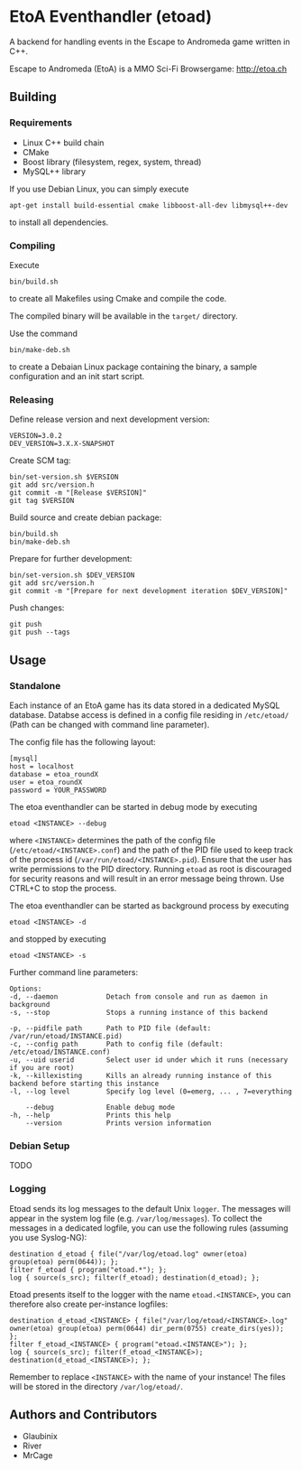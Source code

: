EtoA Eventhandler (etoad)
=========================

A backend for handling events in the Escape to Andromeda game written in C++.

Escape to Andromeda (EtoA) is a MMO Sci-Fi Browsergame: http://etoa.ch

Building
--------

### Requirements ###

 * Linux C++ build chain
 * CMake
 * Boost library (filesystem, regex, system, thread)
 * MySQL++ library

If you use Debian Linux, you can simply execute

	apt-get install build-essential cmake libboost-all-dev libmysql++-dev

to install all dependencies.

### Compiling ###

Execute

	bin/build.sh

to create all Makefiles using Cmake and compile the code.

The compiled binary will be available in the `target/` directory.

Use the command 

	bin/make-deb.sh
	
to create a Debaian Linux package containing the binary, a sample configuration and an init start script.

### Releasing ###

Define release version and next development version:

    VERSION=3.0.2
    DEV_VERSION=3.X.X-SNAPSHOT
    
Create SCM tag:

    bin/set-version.sh $VERSION
    git add src/version.h
    git commit -m "[Release $VERSION]"
    git tag $VERSION
    
Build source and create debian package:

    bin/build.sh
    bin/make-deb.sh
    
Prepare for further development:

    bin/set-version.sh $DEV_VERSION
    git add src/version.h
    git commit -m "[Prepare for next development iteration $DEV_VERSION]"

Push changes:

    git push
    git push --tags
    
Usage
-----

### Standalone ###

Each instance of an EtoA game has its data stored in a dedicated MySQL database. 
Databse access is defined in a config file residing in `/etc/etoad/` (Path can be changed with command line parameter).

The config file has the following layout:

	[mysql]
	host = localhost
	database = etoa_roundX
	user = etoa_roundX
	password = YOUR_PASSWORD

The etoa eventhandler can be started in debug mode by executing

	etoad <INSTANCE> --debug

where `<INSTANCE>` determines the path of the config file (`/etc/etoad/<INSTANCE>.conf`) and the path of 
the PID file used to keep track of the process id (`/var/run/etoad/<INSTANCE>.pid`). 
Ensure that the user has write permissions to the PID directory. Running `etoad` as root is discouraged
for security reasons and will result in an error message being thrown.
Use CTRL+C to stop the process.

The etoa eventhandler can be started as background process by executing

	etoad <INSTANCE> -d

and stopped by executing

	etoad <INSTANCE> -s

Further command line parameters:
	
	Options:
  	-d, --daemon            Detach from console and run as daemon in background
  	-s, --stop              Stops a running instance of this backend
	
  	-p, --pidfile path      Path to PID file (default: /var/run/etoad/INSTANCE.pid)
  	-c, --config path       Path to config file (default: /etc/etoad/INSTANCE.conf)
  	-u, --uid userid        Select user id under which it runs (necessary if you are root)
  	-k, --killexisting      Kills an already running instance of this backend before starting this instance
  	-l, --log level         Specify log level (0=emerg, ... , 7=everything

	    --debug             Enable debug mode
  	-h, --help              Prints this help
      	--version           Prints version information

### Debian Setup ###

TODO

### Logging ###

Etoad sends its log messages to the default Unix `logger`. The messages will appear in the system 
log file (e.g. `/var/log/messages`). 
To collect the messages in a dedicated logfile, you can use the following rules (assuming you use Syslog-NG):

	destination d_etoad { file("/var/log/etoad.log" owner(etoa) group(etoa) perm(0644)); };
	filter f_etoad { program("etoad.*"); };
	log { source(s_src); filter(f_etoad); destination(d_etoad); };

Etoad presents itself to the logger with the name `etoad.<INSTANCE>`, you can therefore also create per-instance logfiles:

	destination d_etoad_<INSTANCE> { file("/var/log/etoad/<INSTANCE>.log" owner(etoa) group(etoa) perm(0644) dir_perm(0755) create_dirs(yes)); };
	filter f_etoad_<INSTANCE> { program("etoad.<INSTANCE>"); };
	log { source(s_src); filter(f_etoad_<INSTANCE>); destination(d_etoad_<INSTANCE>); };

Remember to replace `<INSTANCE>` with the name of your instance! The files will be stored in the directory `/var/log/etoad/`.


Authors and Contributors
------------------------

 * Glaubinix
 * River
 * MrCage
